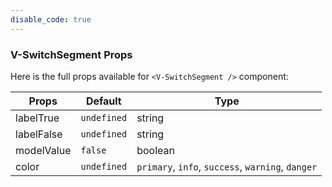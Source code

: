 ```yaml
---
disable_code: true
---
```


### V-SwitchSegment Props

Here is the full props available for `<V-SwitchSegment />` component:

| Props      | Default                                       | Type                                              |
| ---------- | --------------------------------------------- | ------------------------------------------------- |
| labelTrue  | <span class="is-undefined">`undefined`</span> | string                                            |
| labelFalse | <span class="is-undefined">`undefined`</span> | string                                            |
| modelValue | <span class="is-boolean">`false`</span>       | boolean                                           |
| color      | <span class="is-undefined">`undefined`</span> | `primary`, `info`, `success`, `warning`, `danger` |
